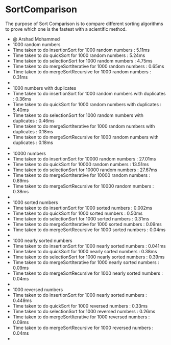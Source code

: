 # SortComparison
The purpose of Sort Comparison is to compare different sorting algorithms to prove which one is the fastest with a scientific method.


 *  @ Arshad Mohammed
 *  1000 random numbers
 * Time taken to do insertionSort for 1000 random numbers : 5.11ms
 * Time taken to do quickSort for 1000 random numbers : 5.24ms
 * Time taken to do selectionSort for 1000 random numbers : 4.75ms
 * Time taken to do mergeSortIterative for 1000 random numbers : 0.65ms
 * Time taken to do mergeSortRecursive for 1000 random numbers : 0.31ms
 *
 * 1000 numbers with duplicates
 * Time taken to do insertionSort for 1000 random numbers with duplicates : 0.36ms
 * Time taken to do quickSort for 1000 random numbers with duplicates : 5.40ms
 * Time taken to do selectionSort for 1000 random numbers with duplicates : 0.46ms
 * Time taken to do mergeSortIterative for 1000 random numbers with duplicates : 0.18ms
 * Time taken to do mergeSortRecursive for 1000 random numbers with duplicates : 0.18ms
 *
 * 10000 numbers
 * Time taken to do insertionSort for 10000 random numbers : 27.01ms
 * Time taken to do quickSort for 10000 random numbers : 13.51ms
 * Time taken to do selectionSort for 10000 random numbers : 27.67ms
 * Time taken to do mergeSortIterative for 10000 random numbers : 0.89ms
 * Time taken to do mergeSortRecursive for 10000 random numbers : 0.38ms
 *
 * 1000 sorted numbers
 * Time taken to do insertionSort for 1000 sorted numbers : 0.002ms
 * Time taken to do quickSort for 1000 sorted numbers : 0.50ms
 * Time taken to do selectionSort for 1000 sorted numbers : 0.31ms
 * Time taken to do mergeSortIterative for 1000 sorted numbers : 0.09ms
 * Time taken to do mergeSortRecursive for 1000 sorted numbers : 0.04ms
 *
 * 1000 nearly sorted numbers
 * Time taken to do insertionSort for 1000 nearly sorted numbers : 0.041ms
 * Time taken to do quickSort for 1000 nearly sorted numbers : 0.38ms
 * Time taken to do selectionSort for 1000 nearly sorted numbers : 0.39ms
 * Time taken to do mergeSortIterative for 1000 nearly sorted numbers : 0.09ms
 * Time taken to do mergeSortRecursive for 1000 nearly sorted numbers : 0.04ms
 *
 * 1000 reversed numbers
 * Time taken to do insertionSort for 1000 nearly sorted numbers : 0.449ms
 * Time taken to do quickSort for 1000 reversed numbers : 0.33ms
 * Time taken to do selectionSort for 1000 reversed numbers : 0.26ms
 * Time taken to do mergeSortIterative for 1000 reversed numbers : 0.09ms
 * Time taken to do mergeSortRecursive for 1000 reversed numbers : 0.04ms
 *
